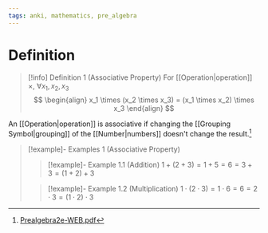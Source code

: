 ```yaml
---
tags: anki, mathematics, pre_algebra
---
```


# Definition

> [!info] Definition 1 (Associative Property)
> For [[Operation|operation]] $\times$, $\forall x_1, x_2, x_3$
> $$
> \begin{align}
> x_1 \times (x_2 \times x_3) = (x_1 \times x_2) \times x_3
> \end{align}
> $$

An [[Operation|operation]] is associative if changing the [[Grouping Symbol|grouping]] of the [[Number|numbers]] doesn't change the result.[^1]

> [!example]- Examples 1 (Associative Property)
> > [!example]- Example 1.1 (Addition)
> > $1 + (2 + 3) = 1 + 5 = 6 = 3 + 3 = (1 + 2) + 3$
> 
> > [!example]- Example 1.2 (Multiplication)
> > $1 \cdot (2 \cdot 3) = 1 \cdot 6 = 6 = 2 \cdot 3 = (1 \cdot 2) \cdot 3$


[^1]: [Prealgebra2e-WEB.pdf](zotero://open-pdf/library/items/W4QW2QZI?page=613)